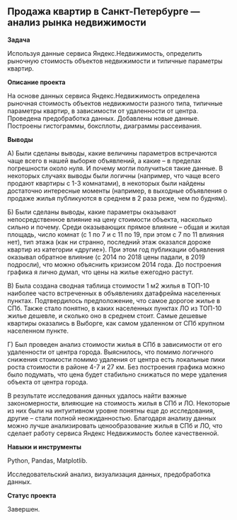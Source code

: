 ## Продажа квартир в Санкт-Петербурге — анализ рынка недвижимости

**Задача**   

Используя данные сервиса Яндекс.Недвижимость, определить рыночную стоимость объектов недвижимости и типичные параметры квартир.

**Описание проекта**

На основе данных сервиса Яндекс.Недвижимость определена рыночная стоимость объектов недвижимости разного типа, типичные параметры квартир, в зависимости от
удаленности от центра. Проведена предобработка данных. Добавлены новые данные. Построены гистограммы, боксплоты, диаграммы рассеивания.

**Выводы**

А) Были сделаны выводы, какие величины параметров встречаются чаще всего в нашей выборке объявлений, а какие – в пределах погрешности около нуля. И почему могли получиться такие данные. В некоторых случаях выводы были логичны (например, что чаще всего продают квартиры с 1-3 комнатами), в некоторых были найдены достаточно интересные моменты (например, в выходные объявления о продаже жилья публикуются в среднем в 2 раза реже, чем по будням).

Б) Были сделаны выводы, какие параметры оказывают непосредственное влияние на цену стоимости объекта, насколько сильно и почему. Среди оказывающих прямое влияние – общая и жилая площадь, число комнат (с 1 по 7 и с 11 по 19, при этом с 7 по 11 влияния нет), тип этажа (как ни странно, последний этаж оказался дороже квартир из категории «другие»). При этом год публикации объявления оказывал обратное влияние (с 2014 по 2018 цены падали, в 2019 подросли), что можно объяснить кризисом 2014 года. До построения графика я лично думал, что цены на жилье ежегодно растут.

В) Была создана сводная таблица стоимости 1 м2 жилья в ТОП-10 наиболее часто встреченных в объявлениях датафрейма населенных пунктах. Подтвердилось предположение, что самое дорогое жилье в СПб. Также стало понятно, в каких населенных пунктах ЛО из ТОП-10 жилье дешевле, и сколько оно в среднем стоит. Самые дешевые квартиры оказались в Выборге, как самом удаленном от СПб крупном населенном пункте.

Г) Был проведен анализ стоимости жилья в СПб в зависимости от его удаленности от центра города. Выяснилось, что помимо логичного снижения стоимости помимо удаления от центра есть локальные пики роста стоимости в районе 4-7 и 27 км. Без построения графика можно было подумать, что цена будет стабильно снижаться по мере удаления объекта от центра города.

В результате исследования данных удалось найти важные закономерности, влияющие на стоимость жилья в СПб и ЛО. Некоторые из них были на интуитивном уровне понятны еще до исследования, другие – стали полной неожиданностью. Благодаря анализу данных можно лучше анализировать ценообразование жилья в СПб и ЛО, что сделает работу сервиса Яндекс Недвижимость более качественной.

**Навыки и инструменты**  

Python, Pandas, Matplotlib.

Исследовательский анализ, визуализация данных, предобработка данных.

**Статус проекта**

Завершен.